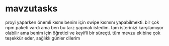 # mavzutasks

proyi yaparken önemli kısmı benim için swipe kısmını yapabilmekti. bir çok npm paketi vardı ama ben bu tarz yapmak istedim. tam isterinizi karşılamıyor olabilir ama benim için öğretici ve keyifli bir süreçti. tüm mevzu ekibine çok teşekkür eder, sağlıklı günler dilerim
